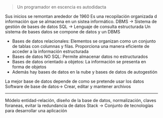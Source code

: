  >Un programador en escencia es autodidacta

Sus inicios se remontan arededor de 1960
Es una recopilación organizada d información que se almacena en un sistea informático.
DBMS -> Sistema de gestión de bases de datos 
SQL -> Lenguaje de consulta estructurada
Un sistema de bases datos se compone de datos y un DBMS

- Bases de datos relacionales: Elementos se organizan como un conjunto de tablas con columnas y filas. Proporciona una manera eficiente de acceder a la información estructurada
- Bases de datos NO SQL: Permite almacenar datos no estructurados
- Bases de datos orientado a objetos: La información se presenta en forma de objetos
- Además hay bases de datos en la nube y bases de datos de autogestión

La mejor base de datos depende de como se pretende usar los datos 
Software de base de datos-> Crear, editar y mantener archivos 

___________________________________________________________________________
Módelo entidad-relación, diseño de la base de datos, normalización, claves foraneas, evitar la redundancia de datos
Stack -> Conjunto de tecnologías para desarrollar una aplicación
